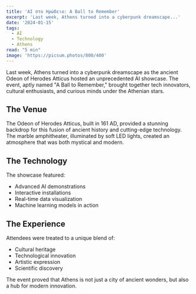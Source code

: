 ```yaml
---
title: 'AI στο Ηρώδειο: A Ball to Remember'
excerpt: 'Last week, Athens turned into a cyberpunk dreamscape...'
date: '2024-01-15'
tags:
  - AI
  - Technology
  - Athens
read: "5 min"
image: 'https://picsum.photos/800/400'
---
```

Last week, Athens turned into a cyberpunk dreamscape as the ancient Odeon of Herodes Atticus hosted an unprecedented AI showcase. The event, aptly named "A Ball to Remember," brought together tech innovators, cultural enthusiasts, and curious minds under the Athenian stars.

## The Venue

The Odeon of Herodes Atticus, built in 161 AD, provided a stunning backdrop for this fusion of ancient history and cutting-edge technology. The marble amphitheater, illuminated by soft LED lights, created an atmosphere that was both mystical and modern.

## The Technology

The showcase featured:
- Advanced AI demonstrations
- Interactive installations
- Real-time data visualization
- Machine learning models in action

## The Experience

Attendees were treated to a unique blend of:
- Cultural heritage
- Technological innovation
- Artistic expression
- Scientific discovery

The event proved that Athens is not just a city of ancient wonders, but also a hub for modern innovation.

